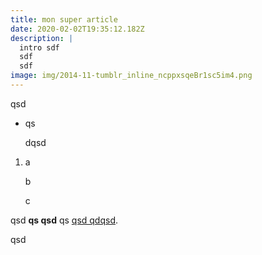 ```yaml
---
title: mon super article
date: 2020-02-02T19:35:12.182Z
description: |
  intro sdf
  sdf
  sdf
image: img/2014-11-tumblr_inline_ncppxsqeBr1sc5im4.png
---
```

qsd

* qs

  dqsd

1. a

   b

   c

qsd **qs qsd** qs [qsd qdqsd](http://google.com).



qsd
